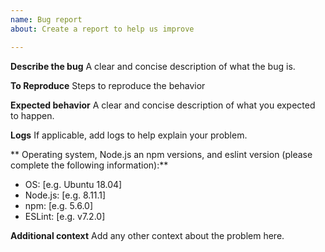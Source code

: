 ```yaml
---
name: Bug report
about: Create a report to help us improve

---
```


**Describe the bug**
A clear and concise description of what the bug is.

**To Reproduce**
Steps to reproduce the behavior

**Expected behavior**
A clear and concise description of what you expected to happen.

**Logs**
If applicable, add logs to help explain your problem.

** Operating system, Node.js an npm versions, and eslint version (please complete the following information):**
 - OS: [e.g. Ubuntu 18.04]
 - Node.js: [e.g. 8.11.1]
 - npm: [e.g. 5.6.0]
 - ESLint: [e.g. v7.2.0]

**Additional context**
Add any other context about the problem here.
